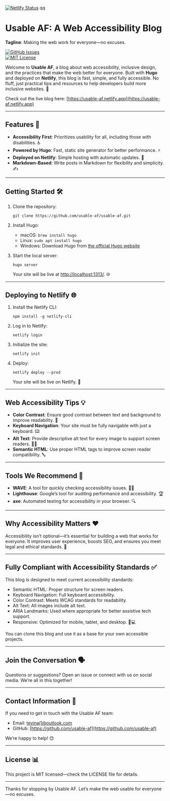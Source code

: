 
[![Netlify Status](https://api.netlify.com/api/v1/badges/607b481e-c71c-4c35-b670-7e5a4683c56c/deploy-status?branch=main)](https://app.netlify.com/sites/usable-af/deploys)
qq
# Usable AF: A Web Accessibility Blog
**Tagline**: Making the web work for everyone—no excuses. 

[![GitHub Issues](https://img.shields.io/github/issues/usable-af/usable-af)](https://github.com/usable-af/usable-af/issues)  
[![MIT License](https://img.shields.io/badge/License-MIT-blue.svg)](https://opensource.org/licenses/MIT)

Welcome to **Usable AF**, a blog about web accessibility, inclusive design, and the practices that make the web better for everyone. Built with **Hugo** and deployed on **Netlify**, this blog is fast, simple, and fully accessible. No fluff, just practical tips and resources to help developers build more inclusive websites. 🚀

Check out the live blog here: [https://usable-af.netlify.app](https://usable-af.netlify.app)

---

## Features 🌟

- **Accessibility First**: Prioritizes usability for all, including those with disabilities. ♿
- **Powered by Hugo**: Fast, static site generator for better performance. ⚡
- **Deployed on Netlify**: Simple hosting with automatic updates. 🔄
- **Markdown-Based**: Write posts in Markdown for flexibility and simplicity. ✍️

---

## Getting Started 🛠️

1. Clone the repository:
   ```
   git clone https://github.com/usable-af/usable-af.git
   ```

2. Install Hugo:
   - macOS: `brew install hugo`
   - Linux: `sudo apt install hugo`
   - Windows: Download Hugo from [the official Hugo website](https://gohugo.io/getting-started/installing)

3. Start the local server:
   ```
   hugo server
   ```
   Your site will be live at [http://localhost:1313/](http://localhost:1313/). 🌐

---

## Deploying to Netlify 🌐

1. Install the Netlify CLI:
   ```
   npm install -g netlify-cli
   ```

2. Log in to Netlify:
   ```
   netlify login
   ```

3. Initialize the site:
   ```
   netlify init
   ```

4. Deploy:
   ```
   netlify deploy --prod
   ```
   Your site will be live on Netlify. 🎉

---

## Web Accessibility Tips 💡

- **Color Contrast**: Ensure good contrast between text and background to improve readability. 🎨
- **Keyboard Navigation**: Your site must be fully navigable with just a keyboard. ⌨️
- **Alt Text**: Provide descriptive alt text for every image to support screen readers. 🧏‍♂️
- **Semantic HTML**: Use proper HTML tags to improve screen reader compatibility. 🔤

---

## Tools We Recommend 🔧

- **WAVE**: A tool for quickly checking accessibility issues. 🕵️‍♂️
- **Lighthouse**: Google’s tool for auditing performance and accessibility. 🏆
- **axe**: Automated testing for accessibility in your browser. 🔍

---

## Why Accessibility Matters ❤️

Accessibility isn’t optional—it’s essential for building a web that works for everyone. It improves user experience, boosts SEO, and ensures you meet legal and ethical standards. 💪

---

## Fully Compliant with Accessibility Standards ✅

This blog is designed to meet current accessibility standards:

- Semantic HTML: Proper structure for screen readers.
- Keyboard Navigation: Full keyboard accessibility.
- Color Contrast: Meets WCAG standards for readability.
- Alt Text: All images include alt text.
- ARIA Landmarks: Used where appropriate for better assistive tech support.
- Responsive: Optimized for mobile, tablet, and desktop. 📱💻

You can clone this blog and use it as a base for your own accessible projects.

---

## Join the Conversation 🗣️

Questions or suggestions? Open an issue or connect with us on social media. We’re all in this together!

---

## Contact Information 📩

If you need to get in touch with the Usable AF team:

- Email: [tevinaj1@outlook.com](mailto:tevinaj1@outlook.com)
- GitHub: [https://github.com/usable-af](https://github.com/usable-af)

We’re happy to help! 😊

---

## License 📊

This project is MIT licensed—check the LICENSE file for details.

---

Thanks for stopping by Usable AF. Let’s make the web usable for everyone—no excuses.
```

